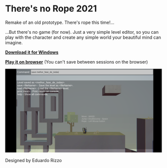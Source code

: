# There's no Rope 2021
Remake of an old prototype. There's rope this time!...

...But there's no game (for now). Just a very simple level editor, so you can play with the character and create any simple world your beautiful mind can imagine.

[**Download it for Windows**](https://erizzoalbuquerque.github.io/rope2021/Docs/OnlineBuilds/WindowsBuild.zip)

[**Play it on browser**](https://erizzoalbuquerque.github.io/rope2021/Docs/Game/index.html) (You can't save between sessions on the browser)

![Cover](/Docs/Images/cover.png)

Designed by Eduardo Rizzo
